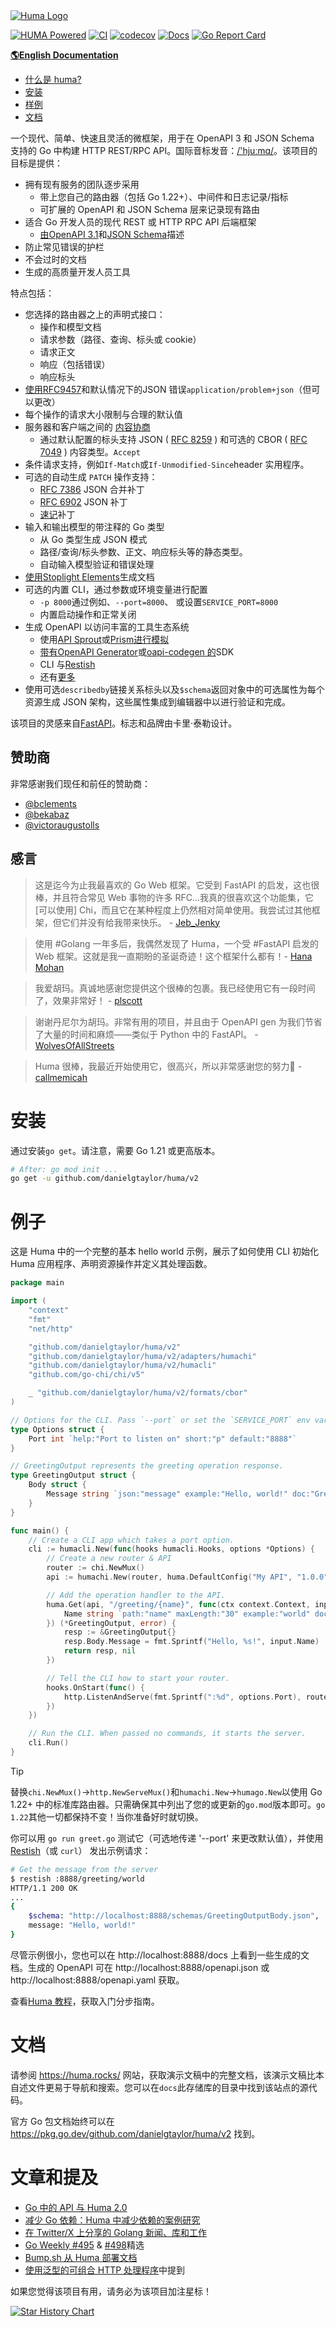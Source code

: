 <a href="#">
	<picture>
		<source media="(prefers-color-scheme: dark)" srcset="https://huma.rocks/huma-dark.png" />
		<source media="(prefers-color-scheme: light)" srcset="https://huma.rocks/huma.png" />
		<img alt="Huma Logo" src="https://huma.rocks/huma.png" />
	</picture>
</a>

[![HUMA Powered](https://img.shields.io/badge/Powered%20By-HUMA-f40273)](https://huma.rocks/) [![CI](https://github.com/danielgtaylor/huma/workflows/CI/badge.svg?branch=main)](https://github.com/danielgtaylor/huma/actions?query=workflow%3ACI+branch%3Amain++) [![codecov](https://codecov.io/gh/danielgtaylor/huma/branch/main/graph/badge.svg)](https://codecov.io/gh/danielgtaylor/huma) [![Docs](https://godoc.org/github.com/danielgtaylor/huma/v2?status.svg)](https://pkg.go.dev/github.com/danielgtaylor/huma/v2?tab=doc) [![Go Report Card](https://goreportcard.com/badge/github.com/danielgtaylor/huma/v2)](https://goreportcard.com/report/github.com/danielgtaylor/huma/v2)

[**🌎English Documentation**](./README.md)

- [什么是 huma?](#intro)
- [安装](#install)
- [样例](#example)
- [文档](#documentation)

<a name="intro"></a>
一个现代、简单、快速且灵活的微框架，用于在 OpenAPI 3 和 JSON Schema 支持的 Go 中构建 HTTP REST/RPC API。国际音标发音：[/'hjuːmɑ/](https://en.wiktionary.org/wiki/Wiktionary:International_Phonetic_Alphabet)。该项目的目标是提供：

- 拥有现有服务的团队逐步采用
  - 带上您自己的路由器（包括 Go 1.22+）、中间件和日志记录/指标
  - 可扩展的 OpenAPI 和 JSON Schema 层来记录现有路由
- 适合 Go 开发人员的现代 REST 或 HTTP RPC API 后端框架
  - [由OpenAPI 3.1](https://github.com/OAI/OpenAPI-Specification/blob/master/versions/3.1.0.md)和[JSON Schema](https://json-schema.org/)描述
- 防止常见错误的护栏
- 不会过时的文档
- 生成的高质量开发人员工具

特点包括：

- 您选择的路由器之上的声明式接口：
  - 操作和模型文档
  - 请求参数（路径、查询、标头或 cookie）
  - 请求正文
  - 响应（包括错误）
  - 响应标头
- [使用RFC9457](https://datatracker.ietf.org/doc/html/rfc9457)和默认情况下的JSON 错误`application/problem+json`（但可以更改）
- 每个操作的请求大小限制与合理的默认值
- 服务器和客户端之间的 [内容协商](https://developer.mozilla.org/en-US/docs/Web/HTTP/Content_negotiation)
  - 通过默认配置的标头支持 JSON ( [RFC 8259](https://tools.ietf.org/html/rfc8259) ) 和可选的 CBOR ( [RFC 7049](https://tools.ietf.org/html/rfc7049) ) 内容类型。`Accept`
- 条件请求支持，例如`If-Match`或`If-Unmodified-Since`header 实用程序。
- 可选的自动生成 `PATCH` 操作支持：
  - [RFC 7386](https://www.rfc-editor.org/rfc/rfc7386) JSON 合并补丁
  - [RFC 6902](https://www.rfc-editor.org/rfc/rfc6902) JSON 补丁
  - [速记](https://github.com/danielgtaylor/shorthand)补丁
- 输入和输出模型的带注释的 Go 类型
  - 从 Go 类型生成 JSON 模式
  - 路径/查询/标头参数、正文、响应标头等的静态类型。
  - 自动输入模型验证和错误处理
- [使用Stoplight Elements](https://stoplight.io/open-source/elements)生成文档
- 可选的内置 CLI，通过参数或环境变量进行配置
  - `-p 8000`通过例如、`--port=8000`、 或设置`SERVICE_PORT=8000`
  - 内置启动操作和正常关闭
- 生成 OpenAPI 以访问丰富的工具生态系统
  - 使用[API Sprout](https://github.com/danielgtaylor/apisprout)或[Prism进行模拟](https://stoplight.io/open-source/prism)
  - [带有OpenAPI Generator](https://github.com/OpenAPITools/openapi-generator)或[oapi-codegen 的](https://github.com/deepmap/oapi-codegen)SDK
  - CLI 与[Restish](https://rest.sh/)
  - 还有[更多](https://openapi.tools/) 
- 使用可选`describedby`链接关系标头以及`$schema`返回对象中的可选属性为每个资源生成 JSON 架构，这些属性集成到编辑器中以进行验证和完成。

该项目的灵感来自[FastAPI](https://fastapi.tiangolo.com/)。标志和品牌由卡里·泰勒设计。

## 赞助商

非常感谢我们现任和前任的赞助商：

- [@bclements](https://github.com/bclements)
- [@bekabaz](https://github.com/bekabaz)
- [@victoraugustolls](https://github.com/victoraugustolls)

## 感言

> 这是迄今为止我最喜欢的 Go Web 框架。它受到 FastAPI 的启发，这也很棒，并且符合常见 Web 事物的许多 RFC...我真的很喜欢这个功能集，它[可以使用] Chi，而且它在某种程度上仍然相对简单使用。我尝试过其他框架，但它们并没有给我带来快乐。 - [Jeb_Jenky](https://www.reddit.com/r/golang/comments/zhitcg/comment/izmg6vk/?utm_source=reddit&utm_medium=web2x&context=3)

> 使用 #Golang 一年多后，我偶然发现了 Huma，一个受 #FastAPI 启发的 Web 框架。这就是我一直期盼的圣诞奇迹！这个框架什么都有！- [Hana Mohan](https://twitter.com/unamashana/status/1733088066053583197)

> 我爱胡玛。真诚地感谢您提供这个很棒的包裹。我已经使用它有一段时间了，效果非常好！ - [plscott](https://www.reddit.com/r/golang/comments/1aoshey/comment/kq6hcpd/?utm_source=reddit&utm_medium=web2x&context=3)

> 谢谢丹尼尔为胡玛。非常有用的项目，并且由于 OpenAPI gen 为我们节省了大量的时间和麻烦——类似于 Python 中的 FastAPI。 - [WolvesOfAllStreets](https://www.reddit.com/r/golang/comments/1aqj99d/comment/kqfqcml/?utm_source=reddit&utm_medium=web2x&context=3)

> Huma 很棒，我最近开始使用它，很高兴，所以非常感谢您的努力🙏  - [callmemicah](https://www.reddit.com/r/golang/comments/1b32ts4/comment/ksvr9h7/?utm_source=reddit&utm_medium=web2x&context=3)

# 安装

通过安装`go get`。请注意，需要 Go 1.21 或更高版本。

```sh
# After: go mod init ...
go get -u github.com/danielgtaylor/huma/v2
```

# 例子

这是 Huma 中的一个完整的基本 hello world 示例，展示了如何使用 CLI 初始化 Huma 应用程序、声明资源操作并定义其处理函数。

```go
package main

import (
	"context"
	"fmt"
	"net/http"

	"github.com/danielgtaylor/huma/v2"
	"github.com/danielgtaylor/huma/v2/adapters/humachi"
	"github.com/danielgtaylor/huma/v2/humacli"
	"github.com/go-chi/chi/v5"

	_ "github.com/danielgtaylor/huma/v2/formats/cbor"
)

// Options for the CLI. Pass `--port` or set the `SERVICE_PORT` env var.
type Options struct {
	Port int `help:"Port to listen on" short:"p" default:"8888"`
}

// GreetingOutput represents the greeting operation response.
type GreetingOutput struct {
	Body struct {
		Message string `json:"message" example:"Hello, world!" doc:"Greeting message"`
	}
}

func main() {
	// Create a CLI app which takes a port option.
	cli := humacli.New(func(hooks humacli.Hooks, options *Options) {
		// Create a new router & API
		router := chi.NewMux()
		api := humachi.New(router, huma.DefaultConfig("My API", "1.0.0"))

		// Add the operation handler to the API.
		huma.Get(api, "/greeting/{name}", func(ctx context.Context, input *struct{
			Name string `path:"name" maxLength:"30" example:"world" doc:"Name to greet"`
		}) (*GreetingOutput, error) {
			resp := &GreetingOutput{}
			resp.Body.Message = fmt.Sprintf("Hello, %s!", input.Name)
			return resp, nil
		})

		// Tell the CLI how to start your router.
		hooks.OnStart(func() {
			http.ListenAndServe(fmt.Sprintf(":%d", options.Port), router)
		})
	})

	// Run the CLI. When passed no commands, it starts the server.
	cli.Run()
}
```

> [!TIP]
> 替换`chi.NewMux()`→`http.NewServeMux()`和`humachi.New`→`humago.New`以使用 Go 1.22+ 中的标准库路由器。只需确保其中列出了您的或更新的`go.mod`版本即可。`go 1.22`其他一切都保持不变！当你准备好时就切换。

你可以用 `go run greet.go` 测试它（可选地传递 '--port' 来更改默认值），并使用 [Restish](https://rest.sh/)（或 `curl`） 发出示例请求：

```sh
# Get the message from the server
$ restish :8888/greeting/world
HTTP/1.1 200 OK
...
{
	$schema: "http://localhost:8888/schemas/GreetingOutputBody.json",
	message: "Hello, world!"
}
```

尽管示例很小，您也可以在 http://localhost:8888/docs 上看到一些生成的文档。生成的 OpenAPI 可在 http://localhost:8888/openapi.json 或 http://localhost:8888/openapi.yaml 获取。

查看[Huma 教程](https://huma.rocks/tutorial/installation/)，获取入门分步指南。

# 文档

请参阅 https://huma.rocks/ 网站，获取演示文稿中的完整文档，该演示文稿比本自述文件更易于导航和搜索。您可以在`docs`此存储库的目录中找到该站点的源代码。

官方 Go 包文档始终可以在 https://pkg.go.dev/github.com/danielgtaylor/huma/v2 找到。

# 文章和提及

- [Go 中的 API 与 Huma 2.0](https://dgt.hashnode.dev/apis-in-go-with-huma-20)
- [减少 Go 依赖：Huma 中减少依赖的案例研究](https://dgt.hashnode.dev/reducing-go-dependencies)
- [在 Twitter/X 上分享的 Golang 新闻、库和工作](https://twitter.com/golangch/status/1752175499701264532)
- [Go Weekly #495](https://golangweekly.com/issues/495) & [#498](https://golangweekly.com/issues/498)精选
- [Bump.sh 从 Huma 部署文档](https://docs.bump.sh/guides/bump-sh-tutorials/huma/)
- [使用泛型的可组合 HTTP 处理程序](https://www.willem.dev/articles/generic-http-handlers/)中提到

如果您觉得该项目有用，请务必为该项目加注星标！

<a href="https://star-history.com/#danielgtaylor/huma&Date">
	<picture>
		<source media="(prefers-color-scheme: dark)" srcset="https://api.star-history.com/svg?repos=danielgtaylor/huma&type=Date&theme=dark" />
		<source media="(prefers-color-scheme: light)" srcset="https://api.star-history.com/svg?repos=danielgtaylor/huma&type=Date" />
		<img alt="Star History Chart" src="https://api.star-history.com/svg?repos=danielgtaylor/huma&type=Date" />
	</picture>
</a>
